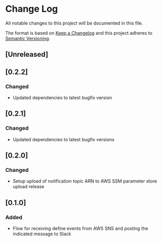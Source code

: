 # Change Log
All notable changes to this project will be documented in this file.

The format is based on [Keep a Changelog](http://keepachangelog.com/)
and this project adheres to [Semantic Versioning](http://semver.org/).

## [Unreleased]

## [0.2.2]
### Changed
- Updated dependencies to latest bugfix version

## [0.2.1]
### Changed
- Updated dependencies to latest bugfix versions

## [0.2.0]
### Changed
- Setup upload of notification topic ARN to AWS SSM parameter store upload release

## [0.1.0]
### Added
- Flow for receiving define events from AWS SNS and posting the indicated message to Slack
